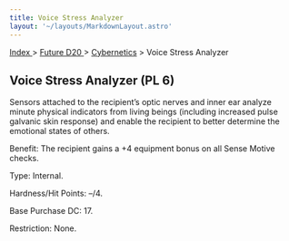 ```yaml
---
title: Voice Stress Analyzer
layout: '~/layouts/MarkdownLayout.astro'
---
```


[ Index ](/) > [ Future D20 ](/future.d20.srd) > [Cybernetics](/future.d20.srd/cybernetics) > Voice Stress Analyzer

## Voice Stress Analyzer (PL 6)

Sensors attached to the recipient’s optic nerves and inner ear analyze minute
physical indicators from living beings (including increased pulse galvanic
skin response) and enable the recipient to better determine the emotional
states of others.

Benefit: The recipient gains a +4 equipment bonus on all Sense Motive checks.

Type: Internal.

Hardness/Hit Points: –/4.

Base Purchase DC: 17.

Restriction: None.

